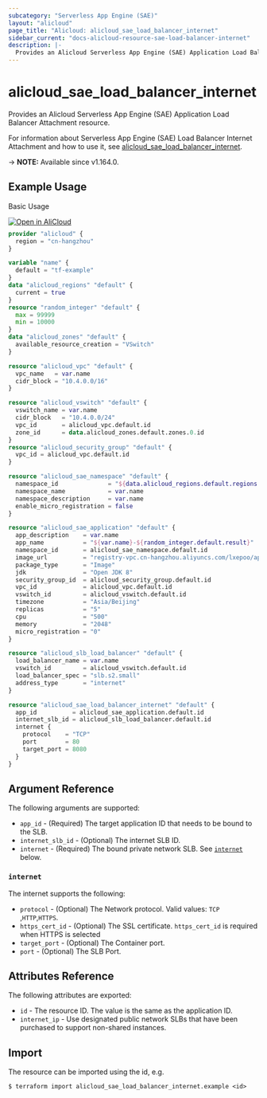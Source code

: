 ```yaml
---
subcategory: "Serverless App Engine (SAE)"
layout: "alicloud"
page_title: "Alicloud: alicloud_sae_load_balancer_internet"
sidebar_current: "docs-alicloud-resource-sae-load-balancer-internet"
description: |-
  Provides an Alicloud Serverless App Engine (SAE) Application Load Balancer Attachment resource.
---
```


# alicloud_sae_load_balancer_internet

Provides an Alicloud Serverless App Engine (SAE) Application Load Balancer Attachment resource.

For information about Serverless App Engine (SAE) Load Balancer Internet Attachment and how to use it, see [alicloud_sae_load_balancer_internet](https://www.alibabacloud.com/help/en/sae/latest/bindslb).

-> **NOTE:** Available since v1.164.0.

## Example Usage

Basic Usage

<div style="display: block;margin-bottom: 40px;"><div class="oics-button" style="float: right;position: absolute;margin-bottom: 10px;">
  <a href="https://api.aliyun.com/api-tools/terraform?resource=alicloud_sae_load_balancer_internet&exampleId=8f97dfeb-c53f-f371-89ea-575446075bb992b5dbf6&activeTab=example&spm=docs.r.sae_load_balancer_internet.0.8f97dfebc5&intl_lang=EN_US" target="_blank">
    <img alt="Open in AliCloud" src="https://img.alicdn.com/imgextra/i1/O1CN01hjjqXv1uYUlY56FyX_!!6000000006049-55-tps-254-36.svg" style="max-height: 44px; max-width: 100%;">
  </a>
</div></div>

```terraform
provider "alicloud" {
  region = "cn-hangzhou"
}

variable "name" {
  default = "tf-example"
}
data "alicloud_regions" "default" {
  current = true
}
resource "random_integer" "default" {
  max = 99999
  min = 10000
}
data "alicloud_zones" "default" {
  available_resource_creation = "VSwitch"
}

resource "alicloud_vpc" "default" {
  vpc_name   = var.name
  cidr_block = "10.4.0.0/16"
}

resource "alicloud_vswitch" "default" {
  vswitch_name = var.name
  cidr_block   = "10.4.0.0/24"
  vpc_id       = alicloud_vpc.default.id
  zone_id      = data.alicloud_zones.default.zones.0.id
}
resource "alicloud_security_group" "default" {
  vpc_id = alicloud_vpc.default.id
}

resource "alicloud_sae_namespace" "default" {
  namespace_id              = "${data.alicloud_regions.default.regions.0.id}:example${random_integer.default.result}"
  namespace_name            = var.name
  namespace_description     = var.name
  enable_micro_registration = false
}

resource "alicloud_sae_application" "default" {
  app_description    = var.name
  app_name           = "${var.name}-${random_integer.default.result}"
  namespace_id       = alicloud_sae_namespace.default.id
  image_url          = "registry-vpc.cn-hangzhou.aliyuncs.com/lxepoo/apache-php5"
  package_type       = "Image"
  jdk                = "Open JDK 8"
  security_group_id  = alicloud_security_group.default.id
  vpc_id             = alicloud_vpc.default.id
  vswitch_id         = alicloud_vswitch.default.id
  timezone           = "Asia/Beijing"
  replicas           = "5"
  cpu                = "500"
  memory             = "2048"
  micro_registration = "0"
}

resource "alicloud_slb_load_balancer" "default" {
  load_balancer_name = var.name
  vswitch_id         = alicloud_vswitch.default.id
  load_balancer_spec = "slb.s2.small"
  address_type       = "internet"
}

resource "alicloud_sae_load_balancer_internet" "default" {
  app_id          = alicloud_sae_application.default.id
  internet_slb_id = alicloud_slb_load_balancer.default.id
  internet {
    protocol    = "TCP"
    port        = 80
    target_port = 8080
  }
}
```

## Argument Reference

The following arguments are supported:

* `app_id` - (Required) The target application ID that needs to be bound to the SLB.
* `internet_slb_id` - (Optional) The internet SLB ID.
* `internet` - (Required) The bound private network SLB. See [`internet`](#internet) below.

### `internet`

The internet supports the following:

* `protocol` - (Optional) The Network protocol. Valid values: `TCP` ,`HTTP`,`HTTPS`.
* `https_cert_id` - (Optional) The SSL certificate. `https_cert_id` is required when HTTPS is selected
* `target_port` - (Optional) The Container port.
* `port` - (Optional) The SLB Port.


## Attributes Reference

The following attributes are exported:

* `id` - The resource ID. The value is the same as the application ID.
* `internet_ip` - Use designated public network SLBs that have been purchased to support non-shared instances.

## Import

The resource can be imported using the id, e.g.

```shell
$ terraform import alicloud_sae_load_balancer_internet.example <id>
```
